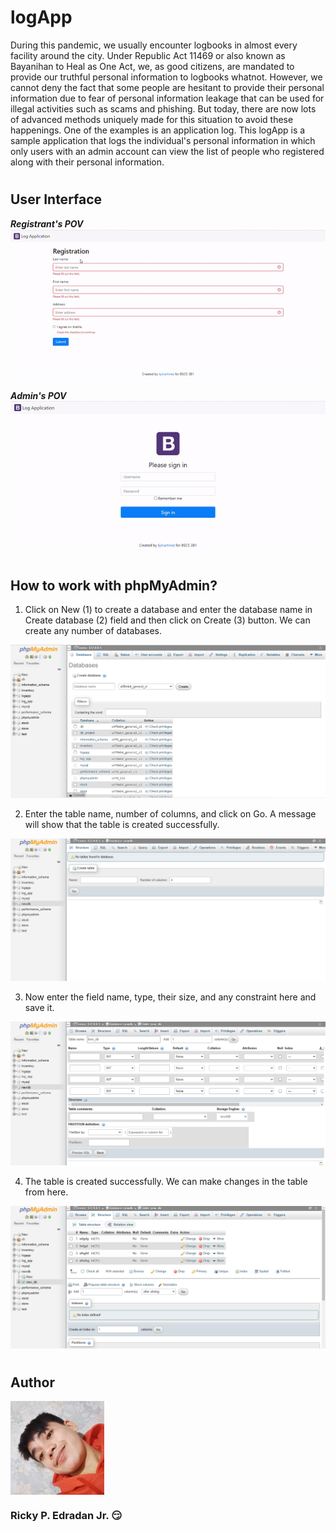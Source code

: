 # **logApp**
During this pandemic, we usually encounter logbooks in almost every facility around the city. Under Republic Act 11469 or also known as Bayanihan to Heal as One Act, we, as good citizens, are mandated to provide our truthful personal information to logbooks whatnot. However, we cannot deny the fact that some people are hesitant to provide their personal information due to fear of personal information leakage that can be used for illegal activities such as scams and phishing. But today, there are now lots of advanced methods uniquely made for this situation to avoid these happenings. One of the examples is an application log. This logApp is a sample application that logs the individual's personal information in which only users with an admin account can view the list of people who registered along with their personal information. 
# 
## **User Interface**
***Registrant's POV***
<br/>
<img src="pics/1.gif">

***Admin's POV***
<br/>
<img src="pics/2.gif">
<br/>

#
## **How to work with phpMyAdmin?**
1. Click on New (1) to create a database and enter the database name in Create database (2) field and then click on Create (3) button. We can create any number of databases. 
<img src="pics/1.1.png">

2. Enter the table name, number of columns, and click on Go. A message will show that the table is created successfully.
<img src="pics/1.2.png">

3. Now enter the field name, type, their size, and any constraint here and save it.
<img src="pics/1.3.png">

4. The table is created successfully. We can make changes in the table from here.
<img src="pics/1.4.png">

#

## **Author**
<img src="pics/mee.png" height="150" width= "150" align="center"> 

### **Ricky P. Edradan Jr. :smirk:**











